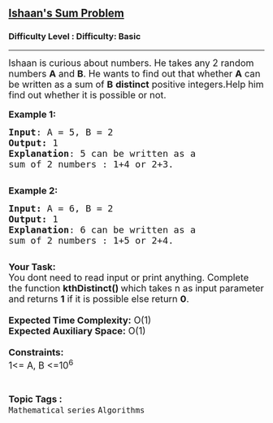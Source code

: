 <h2><a href="https://www.geeksforgeeks.org/problems/ishaans-sum-problem0934/1?page=2&difficulty=Basic&status=unsolved,attempted&sortBy=accuracy">Ishaan's Sum Problem</a></h2><h3>Difficulty Level : Difficulty: Basic</h3><hr><div class="problems_problem_content__Xm_eO"><p><span style="font-size:18px">Ishaan is curious about numbers. He takes any 2 random numbers <strong>A</strong> and <strong>B</strong>. He wants to find out that whether <strong>A</strong> can be written as a sum of <strong>B</strong> <strong>distinct</strong> positive integers.Help him find out whether it is possible or not.</span><br>
<br>
<span style="font-size:18px"><strong>Example 1:</strong></span></p>

<pre><span style="font-size:18px"><strong>Input</strong>: A = 5, B = 2
<strong>Output:</strong>&nbsp;1&nbsp;
<strong>Explanation</strong>: 5 can be written as a 
sum of 2 numbers : 1+4 or 2+3.</span><span style="font-size:18px">
</span></pre>

<p><br>
<span style="font-size:18px"><strong>Example 2:</strong></span></p>

<pre><span style="font-size:18px"><strong>Input: </strong>A = 6, B = 2
<strong>Output:&nbsp;</strong>1
<strong>Explanation</strong>: 6 can be written as a 
sum of 2 numbers : 1+5 or 2+4.</span><span style="font-size:18px">
</span></pre>

<p><br>
<span style="font-size:18px"><strong>Your Task:&nbsp;&nbsp;</strong><br>
You dont need to read input or print anything. Complete the function <strong>kthDistinct()&nbsp;</strong>which takes n&nbsp;as input parameter and returns&nbsp;<strong>1</strong>&nbsp;if it is possible</span><span style="font-size:18px"> else return&nbsp;<strong>0</strong>.<br>
<br>
<strong>Expected Time Complexity:</strong> O(1)<br>
<strong>Expected Auxiliary Space:</strong> O(1)<br>
<br>
<strong>Constraints:</strong><br>
1&lt;= A, B&nbsp;&lt;=10<sup>6</sup></span></p>
</div><br><p><span style=font-size:18px><strong>Topic Tags : </strong><br><code>Mathematical</code>&nbsp;<code>series</code>&nbsp;<code>Algorithms</code>&nbsp;